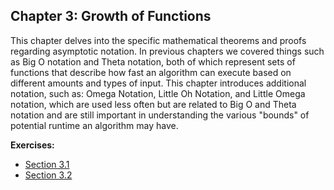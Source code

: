 ## Chapter 3: Growth of Functions

This chapter delves into the specific mathematical theorems and proofs regarding asymptotic notation. In previous chapters we covered things such as Big O notation and Theta notation, both of which represent sets of functions that describe how fast an algorithm can execute based on different amounts and types of input. This chapter introduces additional notation, such as: Omega Notation, Little Oh Notation, and Little Omega notation, which are used less often but are related to Big O and Theta notation and are still important in understanding the various "bounds" of potential runtime an algorithm may have.

**Exercises:**
- [Section 3.1](#)
- [Section 3.2](#)
